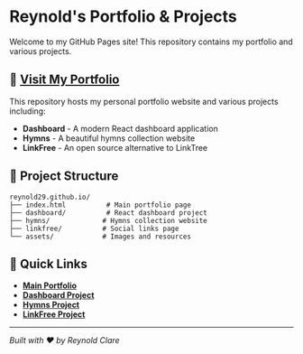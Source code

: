 # Reynold's Portfolio & Projects

Welcome to my GitHub Pages site! This repository contains my portfolio and various projects.

## 🚀 [Visit My Portfolio](https://projects.reyziehomelab.com/)

This repository hosts my personal portfolio website and various projects including:

- **Dashboard** - A modern React dashboard application
- **Hymns** - A beautiful hymns collection website  
- **LinkFree** - An open source alternative to LinkTree

## 📁 Project Structure

```
reynold29.github.io/
├── index.html          # Main portfolio page
├── dashboard/          # React dashboard project
├── hymns/             # Hymns collection website
├── linkfree/          # Social links page
└── assets/            # Images and resources
```

## 🔗 Quick Links

- **[Main Portfolio](https://projects.reyziehomelab.com/)**
- **[Dashboard Project](https://projects.reyziehomelab.com/dashboard/frontend/)**
- **[Hymns Project](https://projects.reyziehomelab.com/hymns/)**
- **[LinkFree Project](https://projects.reyziehomelab.com/linkfree/)**

---

*Built with ❤️ by Reynold Clare*
